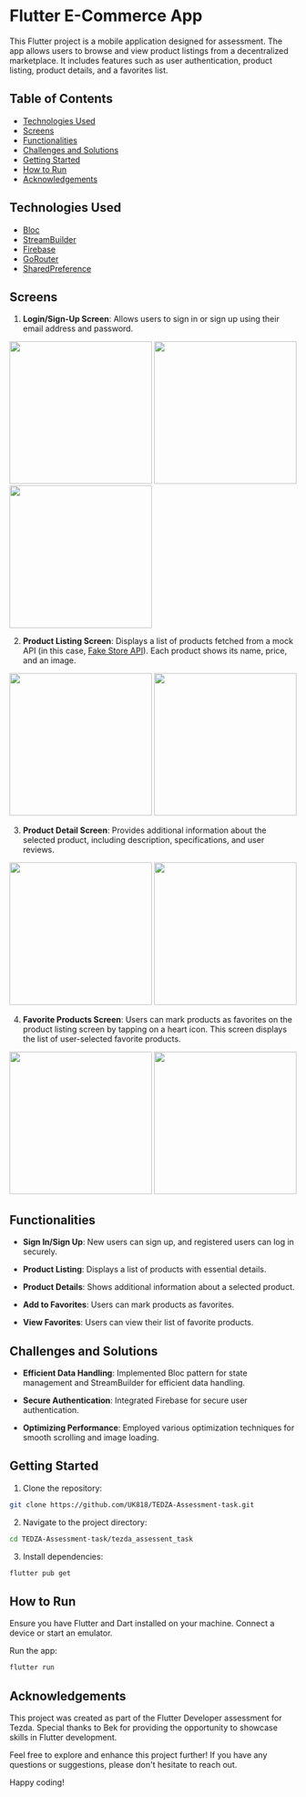 # Flutter E-Commerce App

This Flutter project is a mobile application designed for assessment. 
The app allows users to browse and view product listings from a decentralized marketplace. 
It includes features such as user authentication, product listing, product details, and a favorites list.

## Table of Contents

- [Technologies Used](#technologies-used)
- [Screens](#screens)
- [Functionalities](#functionalities)
- [Challenges and Solutions](#challenges-and-solutions)
- [Getting Started](#getting-started)
- [How to Run](#how-to-run)
- [Acknowledgements](#acknowledgements)

## Technologies Used

- [Bloc](https://bloclibrary.dev/)
- [StreamBuilder](https://api.flutter.dev/flutter/widgets/StreamBuilder-class.html)
- [Firebase](https://firebase.google.com/)
- [GoRouter](https://pub.dev/packages/go_router)
- [SharedPreference](https://pub.dev/packages/shared_preferences)

## Screens

1. **Login/Sign-Up Screen**: Allows users to sign in or sign up using their email address and password.
<p float="left">
  <img src="https://github.com/UK818/Assessment-task/assets/32143087/def7a0a9-bbb5-47bd-841b-8fc1871c5780" width="250" />
  <img src="https://github.com/UK818/Assessment-task/assets/32143087/12810f16-35ad-4d2c-834a-de478dfc03df" width="250" /> 
  <img src="https://github.com/UK818/Assessment-task/assets/32143087/75be189c-889d-479b-891d-126c1693da53" width="250" />
</p>


2. **Product Listing Screen**: Displays a list of products fetched from a mock API (in this case, [Fake Store API](https://fakestoreapi.com/)). Each product shows its name, price, and an image.                                                            <p float="left">
  <img src="https://github.com/UK818/Assessment-task/assets/32143087/5ec2c08f-d931-4056-9be5-45854b47be8f" width="250" />
  <img src="https://github.com/UK818/Assessment-task/assets/32143087/83587693-1135-43e7-88dd-0d20c90d68a2" width="250" />
</p>


3. **Product Detail Screen**: Provides additional information about the selected product, including description, specifications, and user reviews.                                                                                                                         <p float="left">
  <img src="https://github.com/UK818/Assessment-task/assets/32143087/8be2a8d2-b803-4f3b-8380-0d8e9a791b52" width="250" />
  <img src="https://github.com/UK818/Assessment-task/assets/32143087/746513ce-b03a-4441-a92c-f6011facc6d9" width="250" />
</p>


4. **Favorite Products Screen**: Users can mark products as favorites on the product listing screen by tapping on a heart icon. This screen displays the list of user-selected favorite products.                                                                          <p float="left">
  <img src="https://github.com/UK818/Assessment-task/assets/32143087/96fad978-bb99-4d2b-83ad-a8b2e0cabc72" width="250" />
  <img src="https://github.com/UK818/Assessment-task/assets/32143087/a3cf333e-710b-4cdd-ad17-7eeb90934875" width="250" />
</p>

## Functionalities

- **Sign In/Sign Up**: New users can sign up, and registered users can log in securely.

- **Product Listing**: Displays a list of products with essential details.

- **Product Details**: Shows additional information about a selected product.

- **Add to Favorites**: Users can mark products as favorites.

- **View Favorites**: Users can view their list of favorite products.

## Challenges and Solutions

- **Efficient Data Handling**: Implemented Bloc pattern for state management and StreamBuilder for efficient data handling.

- **Secure Authentication**: Integrated Firebase for secure user authentication.

- **Optimizing Performance**: Employed various optimization techniques for smooth scrolling and image loading.

## Getting Started

1. Clone the repository:

```bash
git clone https://github.com/UK818/TEDZA-Assessment-task.git
```

2. Navigate to the project directory:

```bash
cd TEDZA-Assessment-task/tezda_assessent_task
```

3. Install dependencies:

```bash
flutter pub get
```

## How to Run

Ensure you have Flutter and Dart installed on your machine. Connect a device or start an emulator.

Run the app:

```bash
flutter run
```

## Acknowledgements

This project was created as part of the Flutter Developer assessment for Tezda. Special thanks to Bek for providing the opportunity to showcase skills in Flutter development.

Feel free to explore and enhance this project further! If you have any questions or suggestions, please don't hesitate to reach out.

Happy coding!
